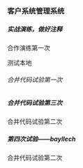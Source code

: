 ### 客户系统管理系统

##### 实战演练，做好注释

合作演练第一次

测试本地
###### 合并代码试验第一次

##### 合并代码试验第三次


合并代码试验第二次

##### 第四次试验——bayllech


合并代码试验第二次

